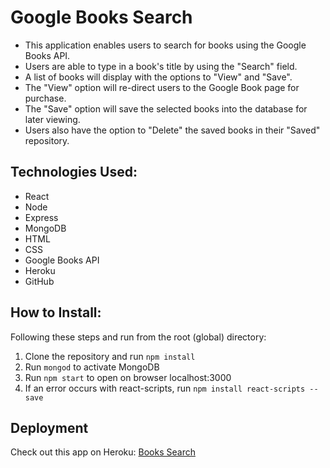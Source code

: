 # Google Books Search

* This application enables users to search for books using the Google Books API.
* Users are able to type in a book's title by using the "Search" field.
* A list of books will display with the options to "View" and "Save".
* The "View" option will re-direct users to the Google Book page for purchase.
* The "Save" option will save the selected books into the database for later viewing.
* Users also have the option to "Delete" the saved books in their "Saved" repository.


## Technologies Used:

* React
* Node
* Express
* MongoDB
* HTML
* CSS
* Google Books API
* Heroku
* GitHub


## How to Install:

Following these steps and run from the root (global) directory:
1. Clone the repository and run `npm install`
2. Run `mongod` to activate MongoDB
3. Run `npm start` to open on browser localhost:3000
4. If an error occurs with react-scripts, run `npm install react-scripts --save`


## Deployment

Check out this app on Heroku: [Books Search](https://calm-shelf-39694.herokuapp.com/)
